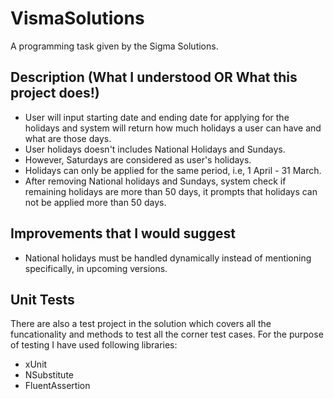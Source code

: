 # VismaSolutions
A programming task given by the Sigma Solutions.

## Description (What I understood OR What this project does!)
- User will input starting date and ending date for applying for the holidays and system will return how much holidays a user can have and what are those days.
- User holidays doesn't includes National Holidays and Sundays.
- However, Saturdays are considered as user's holidays.
- Holidays can only be applied for the same period, i.e, 1 April - 31 March.
- After removing National holidays and Sundays, system check if remaining holidays are more than 50 days, it prompts that holidays can not be applied more than 50 days.

## Improvements that I would suggest
- National holidays must be handled dynamically instead of mentioning specifically, in upcoming versions.

## Unit Tests
There are also a test project in the solution which covers all the funcationality and methods to test all the corner test cases. For the purpose of testing I have used following libraries:

- xUnit
- NSubstitute
- FluentAssertion 
